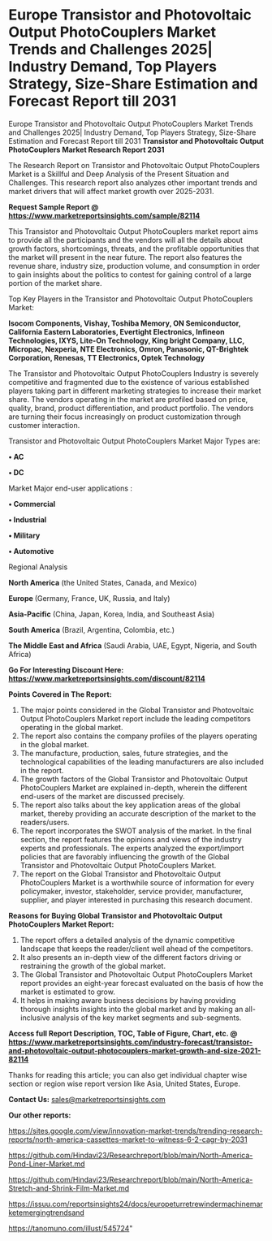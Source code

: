 # Europe Transistor and Photovoltaic Output PhotoCouplers Market Trends and Challenges 2025| Industry Demand, Top Players Strategy, Size-Share Estimation and Forecast Report till 2031
Europe Transistor and Photovoltaic Output PhotoCouplers Market Trends and Challenges 2025| Industry Demand, Top Players Strategy, Size-Share Estimation and Forecast Report till 2031
<strong>Transistor and Photovoltaic Output PhotoCouplers Market Research Report 2031</strong>

The Research Report on Transistor and Photovoltaic Output PhotoCouplers Market is a Skillful and Deep Analysis of the Present Situation and Challenges. This research report also analyzes other important trends and market drivers that will affect market growth over 2025-2031.

<strong>Request Sample Report @ <a href=https://www.marketreportsinsights.com/sample/82114>https://www.marketreportsinsights.com/sample/82114</a></strong>

This Transistor and Photovoltaic Output PhotoCouplers market report aims to provide all the participants and the vendors will all the details about growth factors, shortcomings, threats, and the profitable opportunities that the market will present in the near future. The report also features the revenue share, industry size, production volume, and consumption in order to gain insights about the politics to contest for gaining control of a large portion of the market share.

Top Key Players in the Transistor and Photovoltaic Output PhotoCouplers Market:

<strong>Isocom Components, Vishay, Toshiba Memory, ON Semiconductor, California Eastern Laboratories, Evertight Electronics, Infineon Technologies, IXYS, Lite-On Technology, King bright Company, LLC, Micropac, Nexperia, NTE Electronics, Omron, Panasonic, QT-Brightek Corporation, Renesas, TT Electronics, Optek Technology</strong>

The Transistor and Photovoltaic Output PhotoCouplers Industry is severely competitive and fragmented due to the existence of various established players taking part in different marketing strategies to increase their market share. The vendors operating in the market are profiled based on price, quality, brand, product differentiation, and product portfolio. The vendors are turning their focus increasingly on product customization through customer interaction.

Transistor and Photovoltaic Output PhotoCouplers Market Major Types are:

<strong>• AC

• DC</strong>

Market Major end-user applications :

<strong>• Commercial

• Industrial

• Military

• Automotive</strong>

Regional Analysis

</u><strong><b>North America</b></strong> (the United States, Canada, and Mexico)

<strong><b>Europe </b></strong>(Germany, France, UK, Russia, and Italy)

<strong><b>Asia-Pacific</b></strong> (China, Japan, Korea, India, and Southeast Asia)

<strong><b>South America</b></strong> (Brazil, Argentina, Colombia, etc.)

<strong><b>The Middle East and Africa</b></strong> (Saudi Arabia, UAE, Egypt, Nigeria, and South Africa)

<strong>Go For Interesting Discount Here: <a href=https://www.marketreportsinsights.com/discount/82114>https://www.marketreportsinsights.com/discount/82114</a></strong>

<strong>Points Covered in The Report:</strong>
<ol>
  <li>The major points considered in the Global Transistor and Photovoltaic Output PhotoCouplers Market report include the leading competitors operating in the global market.</li>
  <li>The report also contains the company profiles of the players operating in the global market.</li>
  <li>The manufacture, production, sales, future strategies, and the technological capabilities of the leading manufacturers are also included in the report.</li>
  <li>The growth factors of the Global Transistor and Photovoltaic Output PhotoCouplers Market are explained in-depth, wherein the different end-users of the market are discussed precisely.</li>
  <li>The report also talks about the key application areas of the global market, thereby providing an accurate description of the market to the readers/users.</li>
  <li>The report incorporates the SWOT analysis of the market. In the final section, the report features the opinions and views of the industry experts and professionals. The experts analyzed the export/import policies that are favorably influencing the growth of the Global Transistor and Photovoltaic Output PhotoCouplers Market.</li>
  <li>The report on the Global Transistor and Photovoltaic Output PhotoCouplers Market is a worthwhile source of information for every policymaker, investor, stakeholder, service provider, manufacturer, supplier, and player interested in purchasing this research document.</li>
</ol>
<strong>Reasons for Buying Global Transistor and Photovoltaic Output PhotoCouplers Market Report:</strong>

<ol>
  <li>The report offers a detailed analysis of the dynamic competitive landscape that keeps the reader/client well ahead of the competitors.</li>
  <li>It also presents an in-depth view of the different factors driving or restraining the growth of the global market.</li>
  <li>The Global Transistor and Photovoltaic Output PhotoCouplers Market report provides an eight-year forecast evaluated on the basis of how the market is estimated to grow.</li>
  <li>It helps in making aware business decisions by having providing thorough insights insights into the global market and by making an all-inclusive analysis of the key market segments and sub-segments.</li>
</ol>
<strong>Access full Report Description, TOC, Table of Figure, Chart, etc. @ <a href=https://www.marketreportsinsights.com/industry-forecast/transistor-and-photovoltaic-output-photocouplers-market-growth-and-size-2021-82114>https://www.marketreportsinsights.com/industry-forecast/transistor-and-photovoltaic-output-photocouplers-market-growth-and-size-2021-82114</a></strong>


Thanks for reading this article; you can also get individual chapter wise section or region wise report version like Asia, United States, Europe.

<strong>Contact Us:</strong>
sales@marketreportsinsights.com

<strong>Our other reports:</strong>

<a href=https://sites.google.com/view/innovation-market-trends/trending-research-reports/north-america-cassettes-market-to-witness-6-2-cagr-by-2031>https://sites.google.com/view/innovation-market-trends/trending-research-reports/north-america-cassettes-market-to-witness-6-2-cagr-by-2031</a>

<a href=https://github.com/Hindavi23/Researchreport/blob/main/North-America-Pond-Liner-Market.md>https://github.com/Hindavi23/Researchreport/blob/main/North-America-Pond-Liner-Market.md</a>

<a href=https://github.com/Hindavi23/Researchreport/blob/main/North-America-Stretch-and-Shrink-Film-Market.md>https://github.com/Hindavi23/Researchreport/blob/main/North-America-Stretch-and-Shrink-Film-Market.md</a>

<a href=https://issuu.com/reportsinsights24/docs/europeturretrewindermachinemarketemergingtrendsand>https://issuu.com/reportsinsights24/docs/europeturretrewindermachinemarketemergingtrendsand</a>

<a href=https://tanomuno.com/illust/545724>https://tanomuno.com/illust/545724</a>"
